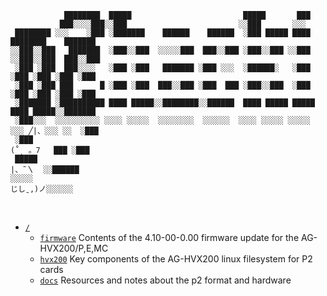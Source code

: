 ```
            ████████  █████                         █████       ███                       
           ███░░░░███░░███                         ░░███       ░░░                        
 ████████ ░░░    ░███ ░███████    ██████    ██████  ░███ █████ ████  ████████    ███████  
░░███░░███   ███████  ░███░░███  ░░░░░███  ███░░███ ░███░░███ ░░███ ░░███░░███  ███░░███  
 ░███ ░███  ███░░░░   ░███ ░███   ███████ ░███ ░░░  ░██████░   ░███  ░███ ░███ ░███ ░███  
 ░███ ░███ ███      █ ░███ ░███  ███░░███ ░███  ███ ░███░░███  ░███  ░███ ░███ ░███ ░███  
 ░███████ ░██████████ ████ █████░░████████░░██████  ████ █████ █████ ████ █████░░███████
 ░███░░░  ░░░░░░░░░░ ░░░░ ░░░░░  ░░░░░░░░  ░░░░░░  ░░░░ ░░░░░ ░░░░░ ░░░ ╱|、░░░ ░░  ░███   
 ░███                                                                 (˚ˎ 。7   ███ ░███   
 █████                                                                 |、˜〵  ░░██████    
░░░░░                                                                  じしˍ,)ノ░░░░░░     
```  
<br>
  
- [`/`](./)  
    - [`firmware`](./firmware/) Contents of the 4.10-00-0.00 firmware update for the AG-HVX200/P,E,MC  
    - [`hvx200`](./hvx200/) Key components of the AG-HVX200 linux filesystem for P2 cards  
    - [`docs`](./docs/) Resources and notes about the p2 format and hardware

<br><br>
